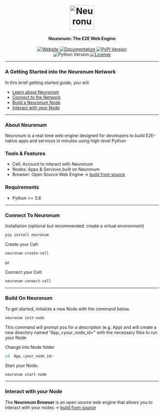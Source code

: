 <h1 align="center">
  <img src="https://neuronum.net/static/neuronum.svg" alt="Neuronum" width="80">
</h1>
<h4 align="center">Neuronum: The E2E Web Engine</h4>

<p align="center">
  <a href="https://neuronum.net">
    <img src="https://img.shields.io/badge/Website-Neuronum-blue" alt="Website">
  </a>
  <a href="https://github.com/neuronumcybernetics/neuronum">
    <img src="https://img.shields.io/badge/Docs-Read%20now-green" alt="Documentation">
  </a>
  <a href="https://pypi.org/project/neuronum/">
    <img src="https://img.shields.io/pypi/v/neuronum.svg" alt="PyPI Version">
  </a><br>
  <img src="https://img.shields.io/badge/Python-3.8%2B-yellow" alt="Python Version">
  <a href="https://github.com/neuronumcybernetics/neuronum/blob/main/LICENSE.md">
    <img src="https://img.shields.io/badge/License-MIT-blue.svg" alt="License">
  </a>
</p>

------------------

### **A Getting Started into the Neuronum Network**
In this brief getting started guide, you will:
- [Learn about Neuronum](#about-neuronum)
- [Connect to the Network](#connect-to-neuronum)
- [Build a Neuronum Node](#build-on-neuronum)
- [Interact with your Node](#interact-with-your-node)

------------------

### **About Neuronum**
Neuronum is a real-time web engine designed for developers to build E2E-native apps and services in minutes using high-level Python

### **Tools & Features**
- Cell: Account to interact with Neuronum
- Nodes: Apps & Services built on Neuronum
- Browser: Open Source Web Engine -> [build from source](https://github.com/neuronumcybernetics/neuronum_browser)

### Requirements
- Python >= 3.8

------------------

### **Connect To Neuronum**
Installation (optional but recommended: create a virtual environment)
```sh
pip install neuronum
```

Create your Cell:
```sh
neuronum create-cell
```

or

Connect your Cell:
```sh
neuronum connect-cell
```

------------------


### **Build On Neuronum** 
To get started, initialize a new Node with the command below. 
```sh
neuronum init-node
```

This command will prompt you for a description (e.g. App) and will create a new directory named "App_<your_node_id>" with the necessary files to run your Node

Change into Node folder
```sh
cd  App_<your_node_id>
```

Start your Node:
```sh
neuronum start-node
```

------------------

### **Interact with your Node**

The **Neuronum Browser** is an open source web engine that allows you to interact with your nodes -> [build from source](https://github.com/neuronumcybernetics/neuronum_browser)